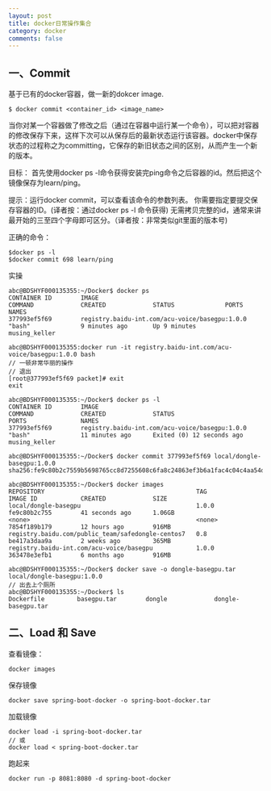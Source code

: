 ```yaml
---
layout: post
title: docker日常操作集合
category: docker
comments: false
---
```


## 一、Commit

基于已有的docker容器，做一新的dokcer image.

    $ docker commit <container_id> <image_name>

当你对某一个容器做了修改之后（通过在容器中运行某一个命令），可以把对容器的修改保存下来，这样下次可以从保存后的最新状态运行该容器。docker中保存状态的过程称之为committing，它保存的新旧状态之间的区别，从而产生一个新的版本。

目标： 首先使用docker ps -l命令获得安装完ping命令之后容器的id。然后把这个镜像保存为learn/ping。

提示：运行docker commit，可以查看该命令的参数列表。
你需要指定要提交保存容器的ID。(译者按：通过docker ps -l 命令获得)
无需拷贝完整的id，通常来讲最开始的三至四个字母即可区分。（译者按：非常类似git里面的版本号)

正确的命令：

    $docker ps -l
    $docker commit 698 learn/ping

实操

    abc@BDSHYF000135355:~/Docker$ docker ps
    CONTAINER ID        IMAGE                                            COMMAND             CREATED             STATUS              PORTS               NAMES
    377993ef5f69        registry.baidu-int.com/acu-voice/basegpu:1.0.0   "bash"              9 minutes ago       Up 9 minutes                            musing_keller
    
    abc@BDSHYF000135355:docker run -it registry.baidu-int.com/acu-voice/basegpu:1.0.0 bash
    // 一顿非常华丽的操作
    // 退出
    [root@377993ef5f69 packet]# exit
    exit
    
    abc@BDSHYF000135355:~/Docker$ docker ps -l
    CONTAINER ID        IMAGE                                            COMMAND             CREATED             STATUS                      PORTS               NAMES
    377993ef5f69        registry.baidu-int.com/acu-voice/basegpu:1.0.0   "bash"              11 minutes ago      Exited (0) 12 seconds ago                       musing_keller
    
    abc@BDSHYF000135355:~/Docker$ docker commit 377993ef5f69 local/dongle-basegpu:1.0.0
    sha256:fe9c80b2c7559b5698765cc8d7255608c6fa8c24863ef3b6a1fac4c04c4aa54d
    
    abc@BDSHYF000135355:~/Docker$ docker images
    REPOSITORY                                          TAG                 IMAGE ID            CREATED             SIZE
    local/dongle-basegpu                                1.0.0               fe9c80b2c755        41 seconds ago      1.06GB
    <none>                                              <none>              7854f189b179        12 hours ago        916MB
    registry.baidu.com/public_team/safedongle-centos7   0.8                 be417a3daa9a        2 weeks ago         365MB
    registry.baidu-int.com/acu-voice/basegpu            1.0.0               363478e3efb1        6 months ago        916MB

    abc@BDSHYF000135355:~/Docker$ docker save -o dongle-basegpu.tar local/dongle-basegpu:1.0.0 
    // 出去上个厕所
    abc@BDSHYF000135355:~/Docker$ ls
    Dockerfile         basegpu.tar        dongle             dongle-basegpu.tar

## 二、Load 和 Save

查看镜像：

    docker images

保存镜像

    docker save spring-boot-docker -o spring-boot-docker.tar

加载镜像

    docker load -i spring-boot-docker.tar
    // 或
    docker load < spring-boot-docker.tar

跑起来

    docker run -p 8081:8080 -d spring-boot-docker